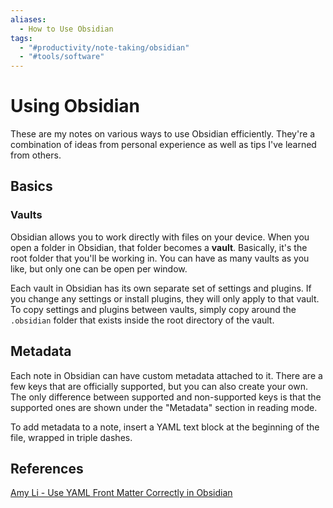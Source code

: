 ```yaml
---
aliases:
  - How to Use Obsidian
tags:
  - "#productivity/note-taking/obsidian"
  - "#tools/software"
---
```


# Using Obsidian

These are my notes on various ways to use Obsidian efficiently. They're a combination of ideas from personal experience as well as tips I've learned from others.

## Basics

### Vaults

Obsidian allows you to work directly with files on your device. When you open a folder in Obsidian, that folder becomes a **vault**. Basically, it's the root folder that you'll be working in. You can have as many vaults as you like, but only one can be open per window.

Each vault in Obsidian has its own separate set of settings and plugins. If you change any settings or install plugins, they will only apply to that vault. To copy settings and plugins between vaults, simply copy around the `.obsidian` folder that exists inside the root directory of the vault.

## Metadata

Each note in Obsidian can have custom metadata attached to it. There are a few keys that are officially supported, but you can also create your own. The only difference between supported and non-supported keys is that the supported ones are shown under the "Metadata" section in reading mode.

To add metadata to a note, insert a YAML text block at the beginning of the file, wrapped in triple dashes.

## References

[Amy Li - Use YAML Front Matter Correctly in Obsidian](https://amyjuanli.medium.com/use-yaml-front-matter-correctly-in-obsidian-550e4fa46a4a)